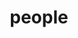 ---
layout: profiles
permalink: /people/
title: people
description: current lab members
# nav: true
nav_order: 2

# copy block to add more people
profiles:
  - align: right # can align left too
    image: DiegoCalderon.jpg
    content: lab_members/about_diego.md
    image_circular: false # crops the image to make it circular
    more_info: >
      <p>Email: diego.calderon[at]ucsf.edu</p>
  - align: right
    image: chetanaditya.jpg
    content: lab_members/about_chetan-aditya.md
    image_circular: false
  - align: right
    image: kinaatkinyamaguchi.jpg
    content: lab_members/about_kina-atkin-yamaguchi.md
    image_circular: false
  - align: right
    image: madelinechertkow.jpg
    content: lab_members/about_madeline-chertkow.md
    image_circular: false
  - align: right
    image: noahgordon.jpg
    content: lab_members/about_noah-gordon.md
    image_circular: false
  - align: right
    image: peterlu.jpg
    content: lab_members/about_peter-lu.md
    image_circular: false
  - align: right
    image: rashadreid.jpg
    content: lab_members/about_rashad-reid.md
    image_circular: false
  - align: right
    image: Recruit.jpg
    content: lab_members/about_recruit.md
    image_circular: false
---